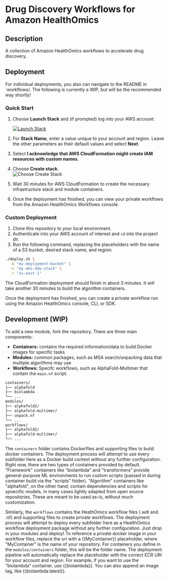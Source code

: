 # Drug Discovery Workflows for Amazon HealthOmics

## Description

A collection of Amazon HealthOmics workflows to accelerate drug discovery.

## Deployment

For individual deployments, you also can navigate to the README in `workflows/<workflow-name>. The following is currently a WIP, but will be the recommended way shortly!

### Quick Start

1. Choose **Launch Stack** and (if prompted) log into your AWS account:

    [![Launch Stack](img/LaunchStack.jpg)](https://console.aws.amazon.com/cloudformation/home#/stacks/create/review?templateURL=https://aws-hcls-ml.s3.amazonaws.com/build/main/packaged.yaml)  
2. For **Stack Name**, enter a value unique to your account and region. Leave the other parameters as their default values and select **Next**.  
3. Select **I acknowledge that AWS CloudFormation might create IAM resources with custom names**.  
4. Choose **Create stack**.  
    ![Choose Create Stack](img/create_stack.png)  
5. Wait 30 minutes for AWS CloudFormation to create the necessary infrastructure stack and module containers.
6. Once the deployment has finished, you can view your private workflows from the Amazon HealthOmics Workflows console.

### Custom Deployment

1. Clone this repository to your local environment.
2. Authenticate into your AWS account of interest and `cd` into the project dir.
3. Run the following command, replacing the placeholders with the name of a S3 bucket,
desired stack name, and region:

```bash
./deploy.sh \
  -b "my-deployment-bucket" \
  -n "my-aho-ddw-stack" \
  -r "us-east-1"
```

The CloudFormation deployment should finish in about 3 minutes. It will take another 30 minutes to build the algorithm containers.

Once the deployment has finished, you can create a private workflow run using the Amazon HealthOmics console, CLI, or SDK.

## Development (WIP)

To add a new module, fork the repository. There are three main components:
* **Containers:** contains the required information/data to build Docker images for specific tasks
* **Modules:** common packages, such as MSA search/unpacking data that multiple algorithms may use
* **Workflows:** Specifc workflows, such as AlphaFold-Multimer that contain the `main.nf` script.

```txt
containers/
├── alphafold
├── biolambda
└── ...
modules/
├── alphafold2/
├── alphafold-multimer/
├── unpack.nf
└── ...
workflows/
├── alphafold2/
├── alphafold-multimer/
└── ...
```

The `containers` folder contains Dockerfiles and supporting files to build docker containers. The deployment process will attempt to use every subfolder here as a Docker build context without any further configuration. Right now, there are two types of containers provided by default. "Framework" containers like "biolambda" and "transformers" provide general-purpose ML environments to run custom scripts (passed in during container build via the "scripts" folder). "Algorithm" containers like "alphafold", on the other hand, contain dependencies and scripts for spoecific models, in many cases lightly adapted from open source repositories. These are meant to be used as-is, without much customization.

Similarly, the `workflows` contains the HeathOmics workflow files (.wdl and .nf) and supporting files to create private workflows. The deployment process will attempt to deploy every subfolder here as a HealthOmics workflow deployment package without any further configuration. Just drop in your modules and deploy! To reference a private docker image in your workflow files, replace the uri with a {{MyContainer}} placeholder, where "MyContainer" is the name of your repository. For containers you define in the `modules/containers` folder, this will be the folder name. The deployment pipeline will automatically replace the placeholder with the correct ECR URI for your account and region. For example, if you want to use the "biolambda" container, use {{biolambda}}. You can also append an image tag, like {{biolambda:latest}}.
